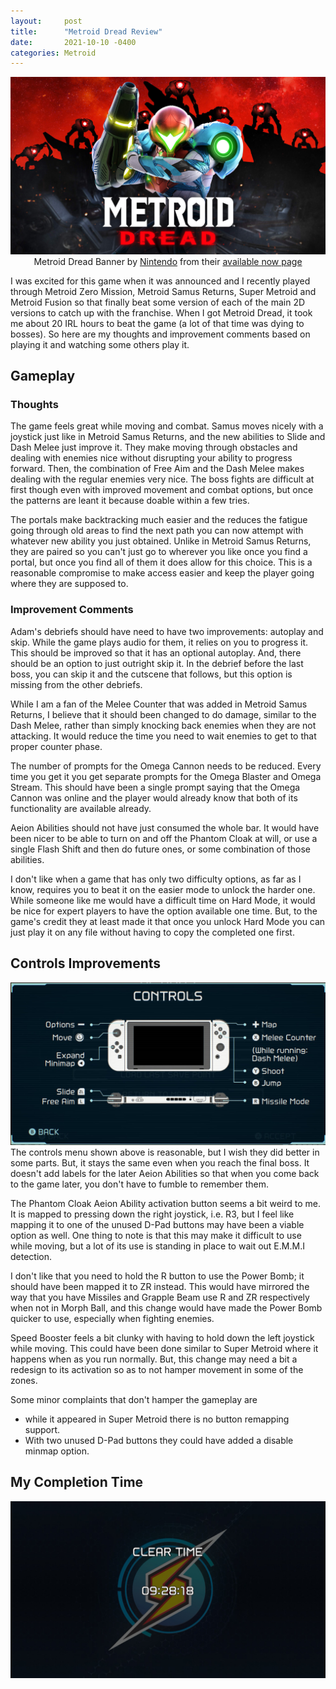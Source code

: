 ```yaml
---
layout:     post
title:      "Metroid Dread Review"
date:       2021-10-10 -0400
categories: Metroid
---
```


<style>
  #banner_attribution {
    display: block;
    width: 100%;
    text-align: center;
  }
</style>

![Metroid Dread Banner](/images/metroid/Metroid_Dread_Banner.jpg "Metroid Dread Banner")
<span id="banner_attribution">Metroid Dread Banner by <a href="https://www.nintendo.com/">Nintendo</a> from their <a href="https://www.nintendo.com/whatsnew/detail/2021/suit-up-as-samus-in-metroid-dread-available-now/">available now page</a></span>

I was excited for this game when it was announced and I recently played through Metroid Zero Mission, Metroid Samus Returns, Super Metroid and Metroid Fusion so that finally beat some version of each of the main 2D versions to catch up with the franchise. When I got Metroid Dread, it took me about 20 IRL hours to beat the game (a lot of that time was dying to bosses). So here are my thoughts and improvement comments based on playing it and watching some others play it.

## Gameplay

### Thoughts

The game feels great while moving and combat. Samus moves nicely with a joystick just like in Metroid Samus Returns, and the new abilities to Slide and Dash Melee just improve it. They make moving through obstacles and dealing with enemies nice without disrupting your ability to progress forward. Then, the combination of Free Aim and the Dash Melee makes dealing with the regular enemies very nice. The boss fights are difficult at first though even with improved movement and combat options, but once the patterns are leant it because doable within a few tries.

The portals make backtracking much easier and the reduces the fatigue going through old areas to find the next path you can now attempt with whatever new ability you just obtained. Unlike in Metroid Samus Returns, they are paired so you can't just go to wherever you like once you find a portal, but once you find all of them it does allow for this choice. This is a reasonable compromise to make access easier and keep the player going where they are supposed to.

### Improvement Comments

Adam's debriefs should have need to have two improvements: autoplay and skip. While the game plays audio for them, it relies on you to progress it. This should be improved so that it has an optional autoplay. And, there should be an option to just outright skip it. In the debrief before the last boss, you can skip it and the cutscene that follows, but this option is missing from the other debriefs.

While I am a fan of the Melee Counter that was added in Metroid Samus Returns, I believe that it should been changed to do damage, similar to the Dash Melee, rather than simply knocking back enemies when they are not attacking. It would reduce the time you need to wait enemies to get to that proper counter phase.

The number of prompts for the Omega Cannon needs to be reduced. Every time you get it you get separate prompts for the Omega Blaster and Omega Stream. This should have been a single prompt saying that the Omega Cannon was online and the player would already know that both of its functionality are available already.

Aeion Abilities  should not have just consumed the whole bar. It would have been nicer to be able to turn on and off the Phantom Cloak at will, or use a single Flash Shift and then do future ones, or some combination of those abilities.

I don't like when a game that has only two difficulty options, as far as I know, requires you to beat it on the easier mode to unlock the harder one. While someone like me would have a difficult time on Hard Mode, it would be nice for expert players to have the option available  one time. But, to the game's credit they at least made it that once you unlock Hard Mode you can just play it on any file without having to copy the completed one first.

## Controls Improvements

![Controls Screen](/images/metroid/2021_10_Metroid-Dread_Controls.jpg "Controls Screen")
The controls menu shown above is reasonable, but I wish they did better in some parts. But, it stays the same even when you reach the final boss. It doesn't add labels for the later Aeion Abilities so that when you come back to the game later, you don't have to fumble to remember them.

The Phantom Cloak Aeion Ability activation button seems a bit weird to me. It is mapped to pressing down the right joystick, i.e. R3, but I feel like mapping it to one of the unused D-Pad buttons may have been a viable option as well. One thing to note is that this may make it difficult to use while moving, but a lot of its use is standing in place to wait out E.M.M.I detection.

I don't like that you need to hold the R button to use the Power Bomb; it should have been mapped it to ZR instead. This would have mirrored the way that you have Missiles  and Grapple Beam use R and ZR respectively when not in Morph Ball, and this change would have made the Power Bomb quicker to use, especially  when fighting enemies.

Speed Booster feels a bit clunky with having to hold down the left joystick while moving. This could have been done similar to Super Metroid where it happens when as you run normally. But, this change may need a bit a redesign to its activation so as to not hamper movement in some of the zones.

Some minor complaints that don't hamper the gameplay are
- while it appeared in Super Metroid there is no button remapping support.
- With two unused D-Pad buttons they could have added a disable minmap option.

## My Completion Time
![My Completion Time of 9:28:18](/images/metroid/2021_10_Metroid_Dread_Complete_Time.jpg "My Completion Time")

